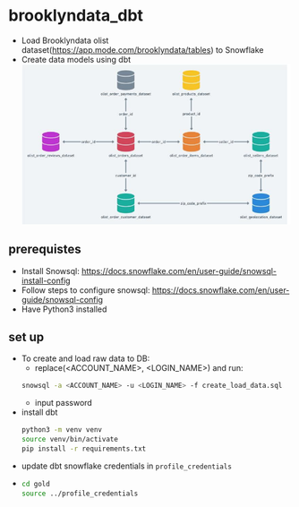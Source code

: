 # brooklyndata_dbt
* Load Brooklyndata olist dataset(https://app.mode.com/brooklyndata/tables) to Snowflake
* Create data models using dbt
![Alt text](image.png)

## prerequistes
* Install Snowsql: https://docs.snowflake.com/en/user-guide/snowsql-install-config
* Follow steps to configure snowsql: https://docs.snowflake.com/en/user-guide/snowsql-config
* Have Python3 installed

## set up
* To create and load raw data to DB:
  * replace(<ACCOUNT_NAME>, <LOGIN_NAME>) and run:
  ```bash
  snowsql -a <ACCOUNT_NAME> -u <LOGIN_NAME> -f create_load_data.sql
  ```
  * input password
* install dbt
   ```bash
   python3 -m venv venv
   source venv/bin/activate
   pip install -r requirements.txt
   ```
* update dbt snowflake credentials in `profile_credentials`
* ```bash
  cd gold
  source ../profile_credentials
  ```


# 
